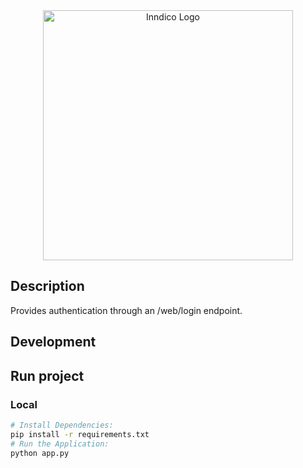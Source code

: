 <div align="center">
  <a style="vertical-align: middle;" href="https://inndi.co/" target="blank">
    <img src="https://inndi.co/wp-content/uploads/2022/08/LOGO-1@2x-768x318.png" width="400" alt="Inndico Logo" />
  </a>
</div>

## Description

Provides authentication through an /web/login endpoint.

## Development
## Run project

### Local

```bash
# Install Dependencies:
pip install -r requirements.txt
# Run the Application:
python app.py
